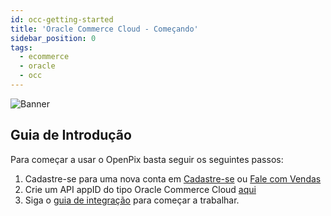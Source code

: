 ```yaml
---
id: occ-getting-started
title: 'Oracle Commerce Cloud - Começando'
sidebar_position: 0
tags:
  - ecommerce
  - oracle
  - occ
---
```


![Banner](/img/ecommerce/woocommerce-banner.png)

## Guia de Introdução

Para começar a usar o OpenPix basta seguir os seguintes passos:

1. Cadastre-se para uma nova conta em [Cadastre-se](https://openpix.com.br/register/?src=occ) ou [Fale com Vendas](https://openpix.com.br/join/?src=occ)
2. Crie um API appID do tipo Oracle Commerce Cloud [aqui](/docs/apis/getting-started-api)
3. Siga o [guia de integração](/docs/ecommerce/oracle/occ-integrating) para começar a trabalhar.
